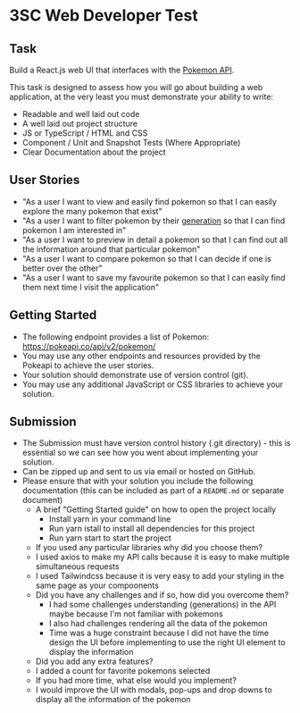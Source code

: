 # 3SC Web Developer Test

## Task

Build a React.js web UI that interfaces with the [Pokemon API](https://pokeapi.co).

This task is designed to assess how you will go about building a web application, at the very least you must demonstrate your ability to write:
* Readable and well laid out code
* A well laid out project structure
* JS or TypeScript / HTML and CSS
* Component / Unit and Snapshot Tests (Where Appropriate)
* Clear Documentation about the project


## User Stories
* "As a user I want to view and easily find pokemon so that I can easily explore the many pokemon that exist"
* "As a user I want to filter pokemon by their [generation](https://pokeapi.co/docs/v2#generations) so that I can find pokemon I am interested in"
* "As a user I want to preview in detail a pokemon so that I can find out all the information around that particular pokemon"
* "As a user I want to compare pokemon so that I can decide if one is better over the other"
* "As a user I want to save my favourite pokemon so that I can easily find them next time I visit the application"


## Getting Started

* The following endpoint provides a list of Pokemon: https://pokeapi.co/api/v2/pokemon/
* You may use any other endpoints and resources provided by the Pokeapi to achieve the user stories.
* Your solution should demonstrate use of version control (git).
* You may use any additional JavaScript or CSS libraries to achieve your solution.

## Submission

* The Submission must have version control history (.git directory) - this is essential so we can see how you went about implementing your solution.
* Can be zipped up and sent to us via email or hosted on GitHub.
* Please ensure that with your solution you include the following documentation (this can be included as part of a `README.md` or separate document)
  * A brief "Getting Started guide" on how to open the project locally
    - Install yarn in your command line
    - Run yarn istall to install all dependencies for this project
    - Run yarn start to start the project 
  * If you used any particular libraries why did you choose them?
   - I used axios to make my API calls because it is easy to make multiple simultaneous requests
   - I used Tailwindcss because it is very easy to add your styling in the same page as your compoonents
  * Did you have any challenges and if so, how did you overcome them?
    - I had some challenges understanding (generations) in the API maybe because I'm not familiar with pokemons  
    - I also had challenges rendering all the data of the pokemon 
    - Time was a huge constraint because I did not have the time design the UI before implementing to use the right UI element to display the information
  * Did you add any extra features?
  - I added a count for favorite pokemons selected
  * If you had more time, what else would you implement?
  - I would improve the UI with modals, pop-ups and drop downs to display all the information of the pokemon 